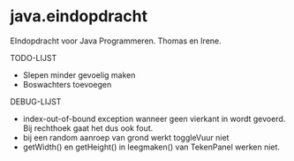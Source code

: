 java.eindopdracht
=================

EIndopdracht voor Java Programmeren. Thomas en Irene.

TODO-LIJST

-	Slepen minder gevoelig maken
- Boswachters toevoegen

DEBUG-LIJST

- index-out-of-bound exception wanneer geen vierkant in wordt gevoerd. Bij rechthoek gaat het dus ook fout.
- bij een random aanroep van grond werkt toggleVuur niet
- getWidth() en getHeight() in leegmaken() van TekenPanel werken niet.
